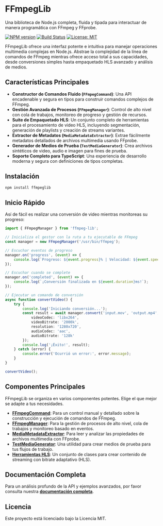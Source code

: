 # FFmpegLib

Una biblioteca de Node.js completa, fluida y tipada para interactuar de manera programática con FFmpeg y FFprobe.

<!-- Opcional: Añade insignias aquí -->
[![NPM version](https://img.shields.io/npm/v/ffmpeglib.svg)](https://www.npmjs.com/package/ffmpeglib)
[![Build Status](https://travis-ci.org/your-repo.svg?branch=main)](https://travis-ci.org/your-repo)
[![License: MIT](https://img.shields.io/badge/License-MIT-yellow.svg)](https://opensource.org/licenses/MIT)

FFmpegLib ofrece una interfaz potente e intuitiva para manejar operaciones multimedia complejas en Node.js. Abstrae la complejidad de la línea de comandos de FFmpeg mientras ofrece acceso total a sus capacidades, desde conversiones simples hasta empaquetado HLS avanzado y análisis de medios.

## Características Principales

- **Constructor de Comandos Fluido (`FFmpegCommand`)**: Una API encadenable y segura en tipos para construir comandos complejos de FFmpeg.
- **Gestión Avanzada de Procesos (`FFmpegManager`)**: Control de alto nivel con cola de trabajos, monitoreo de progreso y gestión de recursos.
- **Suite de Empaquetado HLS**: Un conjunto completo de herramientas para el procesamiento de video HLS, incluyendo segmentación, generación de playlists y creación de streams variantes.
- **Extractor de Metadatos (`MediaMetadataExtractor`)**: Extrae fácilmente metadatos detallados de archivos multimedia usando FFprobe.
- **Generador de Medios de Prueba (`TestMediaGenerator`)**: Crea archivos sintéticos de video, audio e imagen para fines de prueba.
- **Soporte Completo para TypeScript**: Una experiencia de desarrollo moderna y segura con definiciones de tipos completas.

## Instalación

```bash
npm install ffmpeglib
```

## Inicio Rápido

Así de fácil es realizar una conversión de video mientras monitoreas su progreso:

```typescript
import { FFmpegManager } from 'ffmpeg-lib';

// Inicializa el gestor con la ruta a tu ejecutable de FFmpeg
const manager = new FFmpegManager('/usr/bin/ffmpeg');

// Escuchar eventos de progreso
manager.on('progress', (event) => {
    console.log(`Progreso: ${event.progress}% | Velocidad: ${event.speed}`);
});

// Escuchar cuando se complete
manager.on('completed', (event) => {
    console.log(`¡Conversión finalizada en ${event.duration}ms!`);
});

// Ejecutar un comando de conversión
async function convertVideo() {
    try {
        console.log('Iniciando conversión...');
        const result = await manager.convert('input.mov', 'output.mp4', {
            videoCodec: 'libx264',
            videoBitrate: '2000k',
            resolution: '1280x720',
            audioCodec: 'aac',
            audioBitrate: '128k'
        });
        console.log('¡Éxito!', result);
    } catch (error) {
        console.error('Ocurrió un error:', error.message);
    }
}

convertVideo();
```

## Componentes Principales

FFmpegLib se organiza en varios componentes potentes. Elige el que mejor se adapte a tus necesidades.

- **[FFmpegCommand](./docs/FFmpegCommand.es.md)**: Para un control manual y detallado sobre la construcción y ejecución de comandos de FFmpeg.
- **[FFmpegManager](./docs/FFmpegManager.es.md)**: Para la gestión de procesos de alto nivel, cola de trabajos y monitoreo basado en eventos.
- **[MediaMetadataExtractor](./docs/MediaMetadataExtractor.es.md)**: Para leer y analizar las propiedades de archivos multimedia con FFprobe.
- **[TestMediaGenerator](./docs/TestMediaGenerator.es.md)**: Una utilidad para crear medios de prueba para tus flujos de trabajo.
- **[Herramientas HLS](./docs/HLS.es.md)**: Un conjunto de clases para crear contenido de streaming con bitrate adaptativo (HLS).

## Documentación Completa

Para un análisis profundo de la API y ejemplos avanzados, por favor consulta nuestra **[documentación completa](./docs/)**.

## Licencia

Este proyecto está licenciado bajo la Licencia MIT.